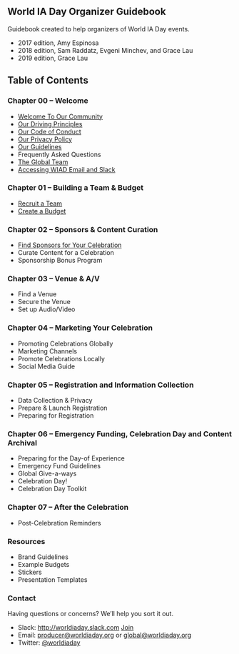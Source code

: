 ## World IA Day Organizer Guidebook
Guidebook created to help organizers of World IA Day events.

- 2017 edition, Amy Espinosa
- 2018 edition, Sam Raddatz, Evgeni Minchev, and Grace Lau
- 2019 edition, Grace Lau

## Table of Contents

### Chapter 00 – Welcome
- [Welcome To Our Community](welcome.md)
- [Our Driving Principles](driving-principles.md)
- [Our Code of Conduct](code-of-conduct.md)
- [Our Privacy Policy](privacy-policy.md)
- [Our Guidelines](guidelines.md)
- Frequently Asked Questions
- [The Global Team](global-team.md)
- [Accessing WIAD Email and Slack](communications.md)

### Chapter 01 – Building a Team & Budget
- [Recruit a Team](recruit-team.md)
- [Create a Budget](create-budget.md)

### Chapter 02 – Sponsors & Content Curation
- [Find Sponsors for Your Celebration](find-sponsors.md)
- Curate Content for a Celebration
- Sponsorship Bonus Program

### Chapter 03 – Venue & A/V
- Find a Venue
- Secure the Venue
- Set up Audio/Video

### Chapter 04 – Marketing Your Celebration
- Promoting Celebrations Globally
- Marketing Channels
- Promote Celebrations Locally
- Social Media Guide

### Chapter 05 – Registration and Information Collection
- Data Collection & Privacy
- Prepare & Launch Registration
- Preparing for Registration

### Chapter 06 – Emergency Funding, Celebration Day and Content Archival
- Preparing for the Day-of Experience
- Emergency Fund Guidelines
- Global Give-a-ways
- Celebration Day!
- Celebration Day Toolkit

### Chapter 07 – After the Celebration
- Post-Celebration Reminders

### Resources
- Brand Guidelines
- Example Budgets
- Stickers
- Presentation Templates


### Contact

Having questions or concerns? We’ll help you sort it out.
- Slack: http://worldiaday.slack.com [Join](http://bit.ly/wiad-slack)
- Email: producer@worldiaday.org or global@worldiaday.org
- Twitter: [@worldiaday](https://twitter.com/WorldIADay)
